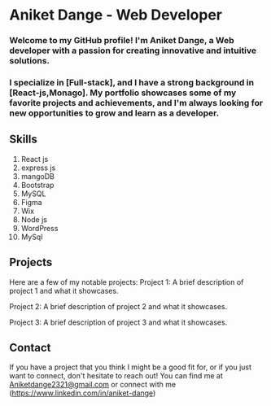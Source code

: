 # Aniket Dange - Web Developer
### Welcome to my GitHub profile! I'm Aniket Dange, a Web developer with a passion for creating innovative and intuitive solutions.
###  I specialize in [Full-stack], and I have a strong background in [React-js,Monago]. My portfolio showcases some of my favorite projects and achievements, and I'm always looking for new opportunities to grow and learn as a developer.
## Skills
1. React js
2. express js 
3. mangoDB
4. Bootstrap
5. MySQL 
6. Figma
7. Wix
8. Node js
9. WordPress
10. MySql

## Projects 
 Here are a few of my notable projects:
Project 1: A brief description of project 1 and what it showcases.

Project 2: A brief description of project 2 and what it showcases.

Project 3: A brief description of project 3 and what it showcases.

## Contact 
 If you have a project that you think I might be a good fit for, or if you just want to connect, don't hesitate to reach out! You can find me at Aniketdange2321@gmail.com or connect with me  (https://www.linkedin.com/in/aniket-dange)


